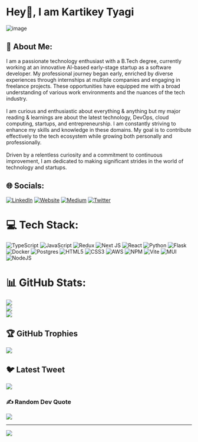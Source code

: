 # Hey👋, I am Kartikey Tyagi
![image](https://user-images.githubusercontent.com/59220409/218240459-f3f785b7-08bf-4c9a-8d61-ab1d2ec1e8a3.png)

## 💫 About Me:
I am a passionate technology enthusiast with a B.Tech degree, currently working at an innovative AI-based early-stage startup as a software developer. My professional journey began early, enriched by diverse experiences through internships at multiple companies and engaging in freelance projects. These opportunities have equipped me with a broad understanding of various work environments and the nuances of the tech industry.
<br><br>
I am curious and enthusiastic about everything & anything but my major reading & learnings are about the latest technology, DevOps, cloud computing, startups, and entrepreneurship. I am constantly striving to enhance my skills and knowledge in these domains. My goal is to contribute effectively to the tech ecosystem while growing both personally and professionally.
<br><br>
Driven by a relentless curiosity and a commitment to continuous improvement, I am dedicated to making significant strides in the world of technology and startups.


## 🌐 Socials:
[![LinkedIn](https://img.shields.io/badge/LinkedIn-%230077B5.svg?logo=linkedin&logoColor=white)](https://linkedin.com/in/linkedin.com/in/kartikeytyagi) [![Website](https://img.shields.io/badge/Website-KT-green)](https://kartikey-tyagi.web.app) [![Medium](https://img.shields.io/badge/Medium-12100E?logo=medium&logoColor=white)](https://medium.com/@https://medium.com/@kartikeytyagi) [![Twitter](https://img.shields.io/badge/Twitter-%231DA1F2.svg?logo=Twitter&logoColor=white)](https://twitter.com/twitter.com/kartikeyty11) 


# 💻 Tech Stack:
![TypeScript](https://img.shields.io/badge/typescript-%23007ACC.svg?style=for-the-badge&logo=typescript&logoColor=white) ![JavaScript](https://img.shields.io/badge/javascript-%23323330.svg?style=for-the-badge&logo=javascript&logoColor=%23F7DF1E) ![Redux](https://img.shields.io/badge/redux-%23593d88.svg?style=for-the-badge&logo=redux&logoColor=white) ![Next JS](https://img.shields.io/badge/Next-black?style=for-the-badge&logo=next.js&logoColor=white) ![React](https://img.shields.io/badge/react-%2320232a.svg?style=for-the-badge&logo=react&logoColor=%2361DAFB) ![Python](https://img.shields.io/badge/python-3670A0?style=for-the-badge&logo=python&logoColor=ffdd54) ![Flask](https://img.shields.io/badge/flask-%23000.svg?style=for-the-badge&logo=flask&logoColor=white) ![Docker](https://img.shields.io/badge/docker-%230db7ed.svg?style=for-the-badge&logo=docker&logoColor=white) ![Postgres](https://img.shields.io/badge/postgres-%23316192.svg?style=for-the-badge&logo=postgresql&logoColor=white) ![HTML5](https://img.shields.io/badge/html5-%23E34F26.svg?style=for-the-badge&logo=html5&logoColor=white) ![CSS3](https://img.shields.io/badge/css3-%231572B6.svg?style=for-the-badge&logo=css3&logoColor=white) ![AWS](https://img.shields.io/badge/AWS-%23FF9900.svg?style=for-the-badge&logo=amazon-aws&logoColor=white) ![NPM](https://img.shields.io/badge/NPM-%23000000.svg?style=for-the-badge&logo=npm&logoColor=white) ![Vite](https://img.shields.io/badge/vite-%23646CFF.svg?style=for-the-badge&logo=vite&logoColor=white) ![MUI](https://img.shields.io/badge/MUI-%230081CB.svg?style=for-the-badge&logo=material-ui&logoColor=white) ![NodeJS](https://img.shields.io/badge/node.js-6DA55F?style=for-the-badge&logo=node.js&logoColor=white) 
# 📊 GitHub Stats:
![](https://github-readme-stats.vercel.app/api?username=kartikey110813&theme=highcontrast&hide_border=false&include_all_commits=true&count_private=true)<br/>
![](https://github-readme-streak-stats.herokuapp.com/?user=kartikey110813&theme=highcontrast&hide_border=false)<br/>
![](https://github-readme-stats.vercel.app/api/top-langs/?username=kartikey110813&theme=highcontrast&hide_border=false&include_all_commits=true&count_private=true&layout=compact)

## 🏆 GitHub Trophies
![](https://github-profile-trophy.vercel.app/?username=kartikey110813&theme=radical&no-frame=false&no-bg=false&margin-w=4)

## 🐦 Latest Tweet
[![](https://gtce.itsvg.in/api?username=twitter.com/thekartikey11)](https://github.com/VishwaGauravIn/github-twitter-card-embed)

### ✍️ Random Dev Quote
![](https://quotes-github-readme.vercel.app/api?type=horizontal&theme=radical)

---
[![](https://visitcount.itsvg.in/api?id=kartikey110813&icon=5&color=3)](https://visitcount.itsvg.in)

